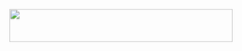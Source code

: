 <img src="https://media4.giphy.com/media/v1.Y2lkPTc5MGI3NjExeTc3ejM4aHgzZjkyOGozaXozYnlmZW94N2JhNzF0ZHNhN3Fza2ZmZyZlcD12MV9pbnRlcm5hbF9naWZfYnlfaWQmY3Q9Zw/j6yR8QBYBztb04AUuV/200.gif" width="400" height="60" />

<!--
**PRAISETHELARD/PRAISETHELARD** is a ✨ _special_ ✨ repository because its `README.md` (this file) appears on your GitHub profile.

Here are some ideas to get you started:

- 🔭 I’m currently working on ...
- 🌱 I’m currently learning ...
- 👯 I’m looking to collaborate on ...
- 🤔 I’m looking for help with ...
- 💬 Ask me about ...
- 📫 How to reach me: ...
- 😄 Pronouns: ...
- ⚡ Fun fact: ...
-->
